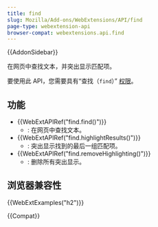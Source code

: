 ```yaml
---
title: find
slug: Mozilla/Add-ons/WebExtensions/API/find
page-type: webextension-api
browser-compat: webextensions.api.find
---
```


{{AddonSidebar}}

在网页中查找文本，并突出显示匹配项。

要使用此 API，您需要具有“查找（`find`）” [权限](/zh-CN/docs/Mozilla/Add-ons/WebExtensions/manifest.json/permissions)。

## 功能

- {{WebExtAPIRef("find.find()")}}
  - : 在网页中查找文本。
- {{WebExtAPIRef("find.highlightResults()")}}
  - : 突出显示找到的最后一组匹配项。
- {{WebExtAPIRef("find.removeHighlighting()")}}
  - : 删除所有突出显示。

## 浏览器兼容性

{{WebExtExamples("h2")}}

{{Compat}}
